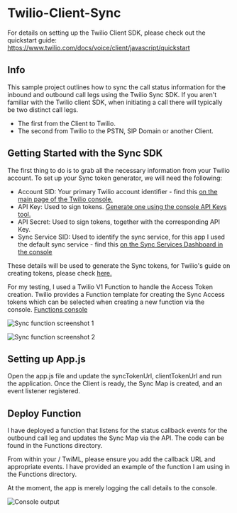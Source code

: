 # Twilio-Client-Sync
For details on setting up the Twilio Client SDK, please check out the quickstart guide: https://www.twilio.com/docs/voice/client/javascript/quickstart 

## Info
This sample project outlines how to sync the call status information for the inbound and outbound call legs using the Twilio Sync SDK. If you aren't familiar with the Twilio client SDK, when initiating a call there will typically be two distinct call legs.

* The first from the Client to Twilio.
* The second from Twilio to the PSTN, SIP Domain or another Client.

## Getting Started with the Sync SDK
The first thing to do is to grab all the necessary information from your Twilio account. To set up your Sync token generator, we will need the following:

* Account SID: Your primary Twilio account identifier - find this [on the main page of the Twilio console.](https://www.twilio.com/console)
* API Key: Used to sign tokens. [Generate one using the console API Keys tool.](https://www.twilio.com/console/sync/tools)
* API Secret: Used to sign tokens, together with the corresponding API Key.
* Sync Service SID: Used to identify the sync service, for this app I used the default sync service - find this [on the Sync Services Dashboard in the console](https://www.twilio.com/console/sync/services) 

These details will be used to generate the Sync tokens, for Twilio's guide on creating tokens, please check [here.](https://www.twilio.com/docs/sync/identity-and-access-tokens)

For my testing, I used a Twilio V1 Function to handle the Access Token creation. Twilio provides a Function template for creating the Sync Access tokens which can be selected when creating a new function via the console. [Functions console](https://www.twilio.com/console/functions/manage)

![Sync function screenshot 1](https://pink-meerkat-1985.twil.io/assets/Screen%20Shot%202020-01-05%20at%209.11.50%20PM.png)

![Sync function screenshot 2](https://pink-meerkat-1985.twil.io/assets/Screen%20Shot%202020-01-05%20at%209.10.15%20PM.png)

## Setting up App.js
Open the app.js file and update the syncTokenUrl, clientTokenUrl and run the application. Once the Client is ready, the Sync Map is created, and an event listener registered. 

## Deploy Function
I have deployed a function that listens for the status callback events for the outbound call leg and updates the Sync Map via the API. The code can be found in the Functions directory.

From within your <Number>/<Client> TwiML, please ensure you add the callback URL and appropriate events. I have provided an example of the function I am using in the Functions directory.

At the moment, the app is merely logging the call details to the console.

![Console output](https://pink-meerkat-1985.twil.io/assets/Screen%20Shot%202020-01-05%20at%209.44.55%20PM.png)
